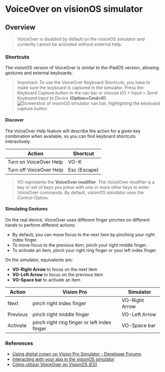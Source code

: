 # VoiceOver on visionOS simulator

## Overview

> VoiceOver is disabled by default on the visionOS simulator and currenlty cannot be activated without external help.

### Shortcuts

The visionOS version of VoiceOver is similar to the iPadOS version, allowing gestures and external keyboards.

> Important: To use the VoiceOver Keyboard Shortcuts, you have to make sure the keyboard is captured in the simulator. Press the Keyboard Capture button in the nav bar or choose *I/O > Input > Send Keyboard Input to Device* **(Option+Cmd+K)**. ![Screenshot of visionOS simulator nav bar, highlighting the keyboard capture button](KeyboardCapture)


#### Discover

The VoiceOver Help feature will describe the action for a given key combination when available, so you can find keyboard shortcuts interactively.

| **Action**              | **Shortcut**    |
| ----------------------- | --------------- |
| Turn on VoiceOver Help  | VO-K            |
| Turn off VoiceOver Help | Esc (Escape) |

> VO represents the **VoiceOver modifier**. The VoiceOver modifier is a key or set of keys you press with one or more other keys to enter VoiceOver commands. By default, visionOS simulator uses the Control-Option.

#### Simulating Gestures

On the real device, VoiceOver uses different finger pinches on different hands to perform different actions:

- By default, you can move focus to the next item by pinching your right index finger.
- To move focus to the previous item, pinch your right middle finger.
- To activate an item, pinch your right ring finger or your left index finger.

On the simulator, equivalents are:
 
- **VO-Right Arrow** to focus on the next item
- **VO-Left Arrow** to focus on the previous item
- **VO-Space bar** to activate an item

| **Action** | **Vision Pro**                               | **Simulator**     |
| ---------  | -------------------------------------------- |  ---------------- |
| Next       | pinch right index finger                     | VO-Right Arrow    |
| Previous   | pinch right middle finger                    | VO-Left Arrow     |
| Activate   | pinch right ring finger or left index finger | VO-Space bar |

### References
- [Using digital crown on Vision Pro Simulator - Developer Forums](https://developer.apple.com/forums/thread/732458)
- [Interacting with your app in the visionOS simulator](https://developer.apple.com/documentation/visionos/interacting-with-your-app-in-the-visionos-simulator)
- [Cómo utilizar VoiceOver en VisionOS (ES)](https://programaraciegas.net/?p=1102)
